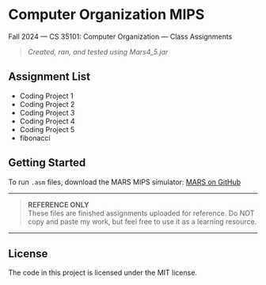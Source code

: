 # Computer Organization MIPS
Fall 2024 — CS 35101: Computer Organization — Class Assignments
>*Created, ran, and tested using Mars4_5.jar*


## Assignment List
- Coding Project 1
- Coding Project 2
- Coding Project 3
- Coding Project 4
- Coding Project 5
- fibonacci


## Getting Started
To run `.asm` files, download the MARS MIPS simulator: [MARS on GitHub](https://github.com/dpetersanderson/MARS/)


---
> **REFERENCE ONLY**  
> These files are finished assignments uploaded for reference. Do NOT copy and paste my work, but feel free to use it as a learning resource.
---


## License
The code in this project is licensed under the MIT license.
